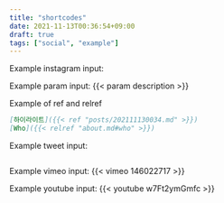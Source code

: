 ```yaml
---
title: "shortcodes"
date: 2021-11-13T00:36:54+09:00
draft: true
tags: ["social", "example"]
---
```


Example instagram input:

Example param input:
{{< param description >}}

Example of ref and relref

```md
[하이라이트]({{< ref "posts/202111130034.md" >}})
[Who]({{< relref "about.md#who" >}})
```

Example tweet input:

```md

```

Example vimeo input:
{{< vimeo 146022717 >}}

Example youtube input:
{{< youtube w7Ft2ymGmfc >}}

<!-- {{< tweet user="devironpot" id="1459739752882589701" >}} -->
